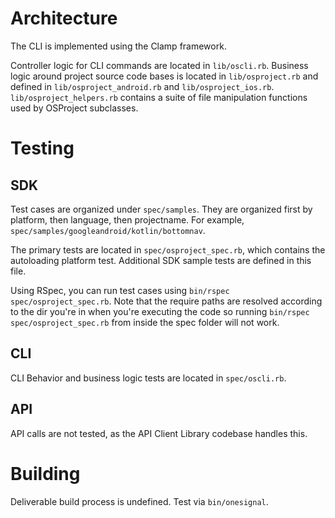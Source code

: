 # Architecture
The CLI is implemented using the Clamp framework.

Controller logic for CLI commands are located in `lib/oscli.rb`.  Business logic around project source code bases is located in `lib/osproject.rb` and defined in `lib/osproject_android.rb` and `lib/osproject_ios.rb`.  `lib/osproject_helpers.rb` contains a suite of file manipulation functions used by OSProject subclasses.

# Testing

## SDK
Test cases are organized under `spec/samples`.  They are organized first by platform, then language, then
projectname.  For example, `spec/samples/googleandroid/kotlin/bottomnav`.

The primary tests are located in `spec/osproject_spec.rb`, which contains the autoloading platform test.  Additional SDK sample tests are defined in this file.

Using RSpec, you can run test cases using `bin/rspec spec/osproject_spec.rb`. Note that the require paths are resolved according to the dir you're in when you're executing the code so running `bin/rspec spec/osproject_spec.rb` from inside the spec folder will not work.

## CLI
CLI Behavior and business logic tests are located in `spec/oscli.rb`.

## API
API calls are not tested, as the API Client Library codebase handles this.

# Building
Deliverable build process is undefined.  Test via `bin/onesignal`.
